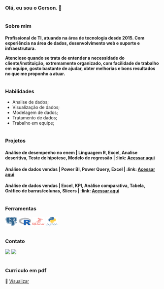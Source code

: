 ### Olá, eu sou o Gerson. 👋

#
### Sobre mim
<div>
  <h4>Profissional de TI, atuando na área de tecnologia desde 2015. Com experiência na área de dados, desenvolvimento web e suporte e infraestrutura. 

Atencioso quando se trata de entender a necessidade do cliente/instituição, extremamente organizado, com facilidade de trabalho em equipe, gosto bastante de ajudar, obter melhorias e bons resultados no que me proponho a atuar.</h4>
</div>

#
### Habilidades

* Analise de dados;
* Visualização de dados;
* Modelagem de dados;
* Tratamento de dados;
* Trabalho em equipe;

#
### Projetos

<div>
  <h4>Análise de desempenho no enem | Linguagem R, Excel, Analise descritiva, Teste de hipotese, Modelo de regressão | :link: <a href="https://github.com/eugersonmendonca/analise_desempenho_enem">Acessar aqui</a> </h4>
</div>
<div>
  <h4>Análise de dados vendas | Power BI, Power Query, Excel | :link: <a href="https://github.com/eugersonmendonca/power_bi">Acessar aqui</a></h4>
</div>

<div>
  <h4>Análise de dados vendas | Excel, KPI, Análise comparativa, Tabela, Gráfico de barras/colunas, Slicers | :link: <a href="https://github.com/eugersonmendonca/analise-de-dados-excel">Acessar aqui</a></h4>
</div>

#
### Ferramentas
<div style="display: inline_block">
<img align="center" alt="PostgreSQL" height="30" width="40" src="https://github.com/devicons/devicon/blob/master/icons/postgresql/postgresql-plain.svg">
<img align="center" alt="PostgreSQL" height="30" width="40" src="https://github.com/devicons/devicon/blob/master/icons/r/r-original.svg">
<img align="center" alt="PostgreSQL" height="30" width="40" src="https://github.com/devicons/devicon/blob/master/icons/microsoftsqlserver/microsoftsqlserver-plain-wordmark.svg">
<img align="center" alt="PostgreSQL" height="30" width="40" src="https://github.com/devicons/devicon/blob/master/icons/python/python-original-wordmark.svg">
</div>

#
### Contato
<div>
<a href="https://www.linkedin.com/in/eugersonmendonca/" target="_blank"><img src="https://img.shields.io/badge/LinkedIn-0077B5?style=for-the-badge&logo=linkedin&logoColor=white" target="_blank"></a>
<a href="mailto:gerson.gma19@gmail.com" target="_blank"><img src="https://img.shields.io/badge/Gmail-D14836?style=for-the-badge&logo=gmail&logoColor=white" target="_blank"></a>
</div>

#
### Curriculo em pdf
:link: <a href="https://bit.ly/currículo_gerson_mendonça">Visualizar</a>


